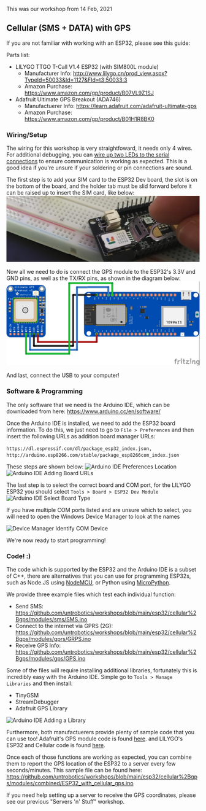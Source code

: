 This was our workshop from 14 Feb, 2021

## Cellular (SMS + DATA) with GPS

If you are not familiar with working with an ESP32, please see this guide: 

Parts list:
- LILYGO TTGO T-Call V1.4 ESP32 (with SIM800L module)
    - Manufacturer Info: http://www.lilygo.cn/prod_view.aspx?TypeId=50033&Id=1127&FId=t3:50033:3
    - Amazon Purchase: https://www.amazon.com/gp/product/B07VL9Z1SJ
- Adafruit Ultimate GPS Breakout (ADA746)
    - Manufactuerer Info: https://learn.adafruit.com/adafruit-ultimate-gps
    - Amazon Purchase: https://www.amazon.com/gp/product/B01H1R8BK0

### Wiring/Setup

The wiring for this workshop is very straightfoward, it needs only 4 wires. For additional debugging, you can [wire up two LEDs to the serial connections](https://github.com/untrobotics/workshops/blob/main/esp32/cellular%2Bgps/diagrams/serial-leds.jpg)
 to ensure communication is working as expected. This is a good idea if you're unsure if your soldering or pin connections are sound.
 
The first step is to add your SIM card to the ESP32 Dev board, the slot is on the bottom of the board, and the holder tab must be slid forward before it can be raised up to insert the SIM card, like below:
![Inserted SIM Card](diagrams/inserted-sim.jpg)


Now all we need to do is connect the GPS module to the ESP32's 3.3V and GND pins, as well as the TX/RX pins, as shown in the diagram below:
![Wiring Diagram](diagrams/esp32-ttgo%2Bgps.jpg)

And last, connect the USB to your computer!


### Software & Programming

The only software that we need is the Arduino IDE, which can be downloaded from here: https://www.arduino.cc/en/software/

Once the Arduino IDE is installed, we need to add the ESP32 board information. To do this, we just need to go to `File > Preferences` and then insert the following URLs as addition board manager URLs:

```https://dl.espressif.com/dl/package_esp32_index.json, http://arduino.esp8266.com/stable/package_esp8266com_index.json```

These steps are shown below:
![Arduino IDE Preferences Location](diagrams/arduino/arduino-ide-preferences-location.jpg)
![Arduino IDE Adding Board URLs](diagrams/arduino/arduino-ide-board-urls.jpg)

The last step is to select the correct board and COM port, for the LILYGO ESP32 you should select `Tools > Board > ESP32 Dev Module`
![Arduino IDE Select Board Type](diagrams/arduino/arduino-ide-esp32.jpg)

If you have multiple COM ports listed and are unsure which to select, you will need to open the Windows Device Manager to look at the names

![Device Manager Identify COM Device](diagrams/general/device-manager-com.jpg)

We're now ready to start programming!

### Code! :)
The code which is supported by the ESP32 and the Arduino IDE is a subset of C++, there are alternatives that you can use for programming ESP32s, such as Node.JS using [NodeMCU](https://www.nodemcu.com/), or Python using [MicroPython](https://micropython.org/).

We provide three example files which test each individual function:
- Send SMS: https://github.com/untrobotics/workshops/blob/main/esp32/cellular%2Bgps/modules/sms/SMS.ino
- Connect to the internet via GPRS (2G): https://github.com/untrobotics/workshops/blob/main/esp32/cellular%2Bgps/modules/gprs/GRPS.ino
- Receive GPS Info: https://github.com/untrobotics/workshops/blob/main/esp32/cellular%2Bgps/modules/gps/GPS.ino

Some of the files will require installing additional libraries, fortunately this is incredibly easy with the Arduino IDE. Simple go to `Tools > Manage Libraries` and then install:
- TinyGSM
- StreamDebugger
- Adafruit GPS Library

![Arduino IDE Adding a Library](diagrams/arduino/arduino-ide-installing-a-library.jpg)

Furthermore, both manufactuerers provide plenty of sample code that you can use too! Adafruit's GPS module code is found [here](https://github.com/adafruit/Adafruit_GPS). and LILYGO's ESP32 and Cellular code is found [here](https://github.com/Xinyuan-LilyGO/LilyGo-T-Call-SIM800).

Once each of those functions are working as expected, you can combine them to report the GPS location of the ESP32 to a server every few seconds/minutes. This sample file can be found here: https://github.com/untrobotics/workshops/blob/main/esp32/cellular%2Bgps/modules/combined/ESP32_with_cellular_gps.ino

If you need help setting up a server to receive the GPS coordinates, please see our previous "Servers 'n' Stuff" workshop.
